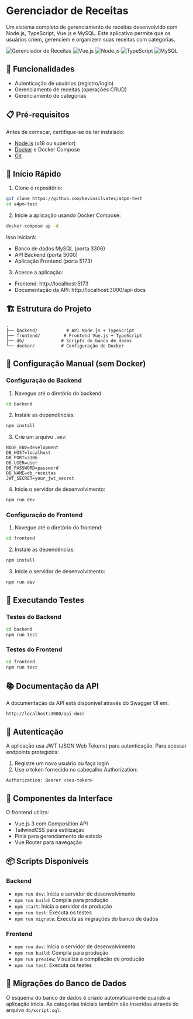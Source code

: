 # Gerenciador de Receitas

Um sistema completo de gerenciamento de receitas desenvolvido com Node.js, TypeScript, Vue.js e MySQL. Este aplicativo permite que os usuários criem, gerenciem e organizem suas receitas com categorias.

![Gerenciador de Receitas](https://img.shields.io/badge/Gerenciador-Receitas-blue)
![Vue.js](https://img.shields.io/badge/Vue.js-3.x-green)
![Node.js](https://img.shields.io/badge/Node.js-18.x-green)
![TypeScript](https://img.shields.io/badge/TypeScript-5.x-blue)
![MySQL](https://img.shields.io/badge/MySQL-8.x-orange)

## 🌟 Funcionalidades

- Autenticação de usuários (registro/login)
- Gerenciamento de receitas (operações CRUD)
- Gerenciamento de categorias

## 📋 Pré-requisitos

Antes de começar, certifique-se de ter instalado:
- [Node.js](https://nodejs.org/) (v18 ou superior)
- [Docker](https://www.docker.com/get-started) e Docker Compose
- [Git](https://git-scm.com/)

## 🚀 Início Rápido

1. Clone o repositório:
```bash
git clone https://github.com/kevinsilvatec/a4pm-test
cd a4pm-test
```

2. Inicie a aplicação usando Docker Compose:
```bash
docker-compose up -d
```

Isso iniciará:
- Banco de dados MySQL (porta 3306)
- API Backend (porta 3000)
- Aplicação Frontend (porta 5173)

3. Acesse a aplicação:
- Frontend: http://localhost:5173
- Documentação da API: http://localhost:3000/api-docs

## 🏗️ Estrutura do Projeto

```
.
├── backend/           # API Node.js + TypeScript
├── frontend/         # Frontend Vue.js + TypeScript
├── db/              # Scripts do banco de dados
└── docker/          # Configuração do Docker
```

## 🔧 Configuração Manual (sem Docker)

### Configuração do Backend

1. Navegue até o diretório do backend:
```bash
cd backend
```

2. Instale as dependências:
```bash
npm install
```

3. Crie um arquivo `.env`:
```env
NODE_ENV=development
DB_HOST=localhost
DB_PORT=3306
DB_USER=user
DB_PASSWORD=password
DB_NAME=db_receitas
JWT_SECRET=your_jwt_secret
```

4. Inicie o servidor de desenvolvimento:
```bash
npm run dev
```

### Configuração do Frontend

1. Navegue até o diretório do frontend:
```bash
cd frontend
```

2. Instale as dependências:
```bash
npm install
```

3. Inicie o servidor de desenvolvimento:
```bash
npm run dev
```

## 🧪 Executando Testes

### Testes do Backend
```bash
cd backend
npm run test
```

### Testes do Frontend
```bash
cd frontend
npm run test
```

## 📚 Documentação da API

A documentação da API está disponível através do Swagger UI em:
```
http://localhost:3000/api-docs
```

## 🔐 Autenticação

A aplicação usa JWT (JSON Web Tokens) para autenticação. Para acessar endpoints protegidos:

1. Registre um novo usuário ou faça login
2. Use o token fornecido no cabeçalho Authorization:
```
Authorization: Bearer <seu-token>
```

## 🎨 Componentes da Interface

O frontend utiliza:
- Vue.js 3 com Composition API
- TailwindCSS para estilização
- Pinia para gerenciamento de estado
- Vue Router para navegação

## 📦 Scripts Disponíveis

### Backend
- `npm run dev`: Inicia o servidor de desenvolvimento
- `npm run build`: Compila para produção
- `npm start`: Inicia o servidor de produção
- `npm run test`: Executa os testes
- `npm run migrate`: Executa as migrações do banco de dados

### Frontend
- `npm run dev`: Inicia o servidor de desenvolvimento
- `npm run build`: Compila para produção
- `npm run preview`: Visualiza a compilação de produção
- `npm run test`: Executa os testes

## 🔄 Migrações do Banco de Dados

O esquema do banco de dados é criado automaticamente quando a aplicação inicia. As categorias iniciais também são inseridas através do arquivo `db/script.sql`.